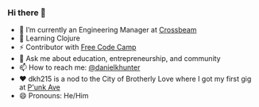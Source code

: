 ### Hi there 👋

- 🔭 I’m currently an Engineering Manager at [Crossbeam](https://www.crossbeam.com/)
- 🌱 Learning Clojure
- ⚡ Contributor with [Free Code Camp](https://www.freecodecamp.org/news/mornings-nights-and-weekends-how-i-changed-careers-and-became-a-programmer-197ce46ccc1c)
- 💬 Ask me about education, entrepreneurship, and community
- 📫 How to reach me: [@danielkhunter](https://twitter.com/danielkhunter)
- ❤️ dkh215 is a nod to the City of Brotherly Love where I got my first gig at [P'unk Ave](https://punkave.com/)
- 😄 Pronouns: He/Him

<!--
**dkh215/dkh215** is a ✨ _special_ ✨ repository because its `README.md` (this file) appears on your GitHub profile.

Here are some ideas to get you started:

- 🔭 I’m currently working on ...
- 🌱 I’m currently learning ...
- 👯 I’m looking to collaborate on ...
- 🤔 I’m looking for help with ...
- 💬 Ask me about ...
- 📫 How to reach me: ...
- 😄 Pronouns: ...
-->
